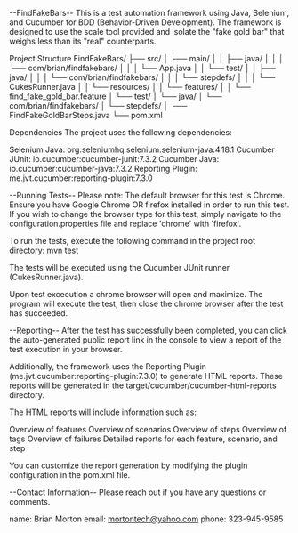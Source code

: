 --FindFakeBars--
This is a test automation framework using Java, Selenium, and Cucumber for BDD (Behavior-Driven Development).
The framework is designed to use the scale tool provided and isolate the "fake gold bar" that weighs less than its "real" counterparts.

Project Structure
FindFakeBars/
├── src/
│   ├── main/
│   │   ├── java/
│   │   │   └── com/brian/findfakebars/
│   │   │       └── App.java
│   │   └── test/
│   │       ├── java/
│   │       │   └── com/brian/findfakebars/
│   │       │       └── stepdefs/
│   │       │           └── CukesRunner.java
│   │       └── resources/
│   │           └── features/
│   │               └── find_fake_gold_bar.feature
│   └── test/
│       └── java/
│           └── com/brian/findfakebars/
│               └── stepdefs/
│                   └── FindFakeGoldBarSteps.java
└── pom.xml

Dependencies
The project uses the following dependencies:

Selenium Java: org.seleniumhq.selenium:selenium-java:4.18.1
Cucumber JUnit: io.cucumber:cucumber-junit:7.3.2
Cucumber Java: io.cucumber:cucumber-java:7.3.2
Reporting Plugin: me.jvt.cucumber:reporting-plugin:7.3.0


--Running Tests--
Please note: The default browser for this test is Chrome. Ensure you have Google Chrome OR firefox installed in order to run this test.
If you wish to change the browser type for this test, simply navigate to the configuration.properties file and replace 'chrome' with 'firefox'.

To run the tests, execute the following command in the project root directory:
mvn test

The tests will be executed using the Cucumber JUnit runner (CukesRunner.java).

Upon test excecution a chrome browser will open and maximize. The program will execute the test, then close the chrome browser after the test has succeeded.


--Reporting--
After the test has successfully been completed, you can click the auto-generated public report link in the console to view a report of the test execution in your browser.

Additionally, the framework uses the Reporting Plugin (me.jvt.cucumber:reporting-plugin:7.3.0) to generate HTML reports. These reports will be generated in the target/cucumber/cucumber-html-reports directory.

The HTML reports will include information such as:

Overview of features
Overview of scenarios
Overview of steps
Overview of tags
Overview of failures
Detailed reports for each feature, scenario, and step

You can customize the report generation by modifying the plugin configuration in the pom.xml file.


--Contact Information--
Please reach out if you have any questions or comments.

name:  Brian Morton
email: mortontech@yahoo.com
phone: 323-945-9585

